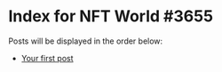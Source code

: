 # Index for NFT World #3655
Posts will be displayed in the order below:

- [Your first post](./001-first.md)

